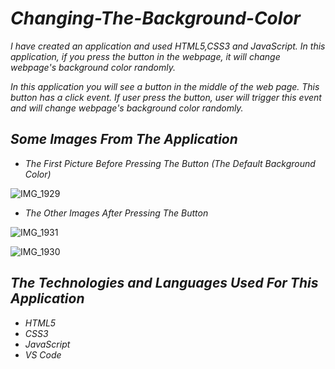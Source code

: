 # *Changing-The-Background-Color*
*I have created an application and used HTML5,CSS3 and JavaScript. In this application, if you press the button in the webpage, it will change webpage's background color randomly.*


*In this application you will see a button in the middle of the web page. This button has a click event. If user press the button, user will trigger this event and will change webpage's background color randomly.*

## *Some Images From The Application*

- *The First Picture Before Pressing The Button (The Default Background Color)*

![IMG_1929](https://user-images.githubusercontent.com/43166866/137581342-70974732-be0b-40c9-96ee-6a9efafd748a.JPG)

- *The Other Images After Pressing The Button*

![IMG_1931](https://user-images.githubusercontent.com/43166866/137581482-81ecfe6f-1cf0-4df2-a552-00f5c7e2bea2.JPG)

![IMG_1930](https://user-images.githubusercontent.com/43166866/137581495-ebc1a4a9-3298-44d9-903a-084af4adfdcc.JPG)

## *The Technologies and Languages Used For This Application*
- *HTML5*
- *CSS3*
- *JavaScript*
- *VS Code*
